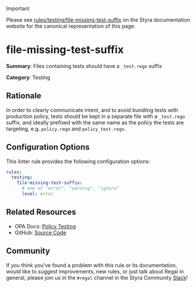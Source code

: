 > [!IMPORTANT]
> Please see [rules/testing/file-missing-test-suffix](https://docs.styra.com/regal/rules/testing/file-missing-test-suffix) on the Styra documentation website for the canonical representation of this page.

# file-missing-test-suffix

**Summary**: Files containing tests should have a `_test.rego` suffix

**Category**: Testing

## Rationale

In order to clearly communicate intent, and to avoid bundling tests with production policy, tests should be kept in a
separate file with a `_test.rego` suffix, and ideally prefixed with the same name as the policy the tests are targeting,
e.g. `policy.rego` and `policy_test.rego`.

## Configuration Options

This linter rule provides the following configuration options:

```yaml
rules:
  testing:
    file-missing-test-suffix:
      # one of "error", "warning", "ignore"
      level: error
```

## Related Resources

- OPA Docs: [Policy Testing](https://www.openpolicyagent.org/docs/policy-testing/)
- GitHub: [Source Code](https://github.com/StyraInc/regal/blob/main/bundle/regal/rules/testing/file-missing-test-suffix/file_missing_test_suffix.rego)

## Community

If you think you've found a problem with this rule or its documentation, would like to suggest improvements, new rules,
or just talk about Regal in general, please join us in the `#regal` channel in the Styra Community
[Slack](https://inviter.co/styra)!
